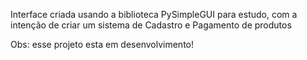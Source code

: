 Interface criada usando a biblioteca PySimpleGUI para estudo, com a intenção de criar um sistema de Cadastro e Pagamento de produtos

Obs: esse projeto esta em desenvolvimento!